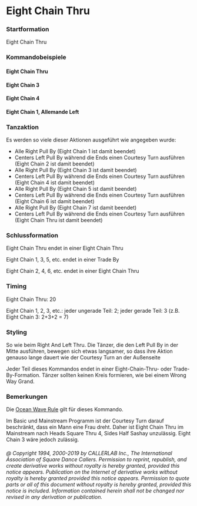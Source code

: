 
# Eight Chain Thru

### Startformation
 
Eight Chain Thru

### Kommandobeispiele

#### Eight Chain Thru
#### Eight Chain 3
#### Eight Chain 4
#### Eight Chain 1, Allemande Left

### Tanzaktion

Es werden so viele dieser Aktionen ausgeführt wie angegeben wurde:

- Alle Right Pull By (Eight Chain 1 ist damit beendet)
- Centers Left Pull By während die Ends einen Courtesy Turn ausführen (Eight Chain 2 ist damit beendet)
- Alle Right Pull By (Eight Chain 3 ist damit beendet)
- Centers Left Pull By während die Ends einen Courtesy Turn ausführen (Eight Chain 4 ist damit beendet)
- Alle Right Pull By (Eight Chain 5 ist damit beendet)
- Centers Left Pull By während die Ends einen Courtesy Turn ausführen (Eight Chain 6 ist damit beendet)
- Alle Right Pull By (Eight Chain 7 ist damit beendet)
- Centers Left Pull By während die Ends einen Courtesy Turn ausführen (Eight Chain Thru ist damit beendet)

### Schlussformation

Eight Chain Thru endet in einer Eight Chain Thru

Eight Chain 1, 3, 5, etc. endet in einer Trade By

Eight Chain 2, 4, 6, etc. endet in einer Eight Chain Thru

### Timing

Eight Chain Thru: 20

Eight Chain 1, 2, 3, etc.: jeder ungerade Teil: 2; jeder gerade Teil: 3 (z.B. Eight Chain 3: 2+3+2 = 7)

### Styling

So wie beim Right And Left Thru. Die Tänzer, die den Left Pull By in der Mitte ausführen, bewegen sich
etwas langsamer, so dass ihre Aktion genauso lange dauert wie der Courtesy Turn an der Außenseite

Jeder Teil dieses Kommandos endet in einer Eight-Chain-Thru- oder Trade-By-Formation. Tänzer sollten
keinen Kreis formieren, wie bei einem Wrong Way Grand.

### Bemerkungen

Die [Ocean Wave Rule](../b2/ocean_wave_rule.md) gilt für dieses Kommando.

Im Basic und Mainstream Programm ist der Courtesy Turn darauf beschränkt, dass ein Mann eine Frau
dreht. Daher ist Eight Chain Thru im Mainstream nach Heads Square Thru 4, Sides Half Sashay unzulässig.
Eight Chain 3 wäre jedoch zulässig.

###### @ Copyright 1994, 2000-2019 by CALLERLAB Inc., The International Association of Square Dance Callers. Permission to reprint, republish, and create derivative works without royalty is hereby granted, provided this notice appears. Publication on the Internet of derivative works without royalty is hereby granted provided this notice appears. Permission to quote parts or all of this document without royalty is hereby granted, provided this notice is included. Information contained herein shall not be changed nor revised in any derivation or publication.
